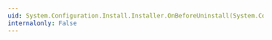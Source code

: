 ```yaml
---
uid: System.Configuration.Install.Installer.OnBeforeUninstall(System.Collections.IDictionary)
internalonly: False
---
```

